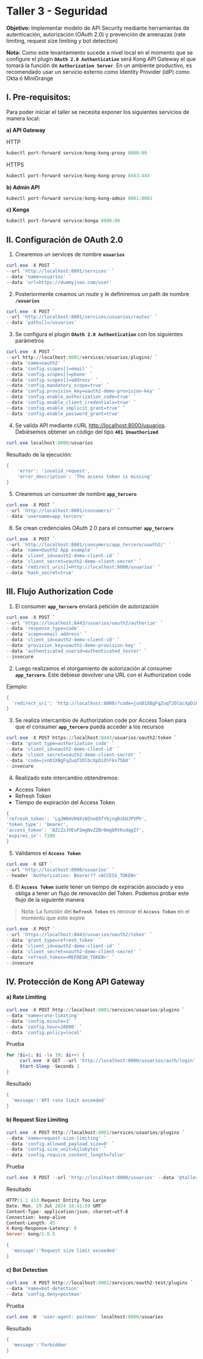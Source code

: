 # Taller 3 - Seguridad

**Objetivo:** Implementar modelo de API Security mediante herramientas de autenticación, autorización (OAuth 2.0) y prevención de amenazas (rate limiting, request size limiting y bot detection)

**Nota:** Como este levantamiento sucede a nivel local en el momento que se configure el plugin **`OAuth 2.0 Authentication`** será Kong API Gateway el que tomará la función de **`Authorization Server`**. En un ambiente productivo, es recomendado usar un servicio externo como Identity Provider (idP) como Okta ó MiniOrange

## I. Pre-requisitos:
Para poder iniciar el taller se necesita exponer los siguientes servicios de manera local:

**a) API Gateway**

HTTP
```powershell
kubectl port-forward service/kong-kong-proxy 8000:80
```

HTTPS
```powershell
kubectl port-forward service/kong-kong-proxy 8443:443
```

**b) Admin API**

```powershell
kubectl port-forward service/kong-kong-admin 8001:8001 
```

**c) Konga**

```powershell
kubectl port-forward service/konga 8080:80
```

## II. Configuración de OAuth 2.0

1. Crearemos un services de nombre **`usuarios`**

```powershell
curl.exe -X POST `
--url 'http://localhost:8001/services' `
--data 'name=usuarios' `
--data 'url=https://dummyjson.com/user'
```

2. Posteriormente creamos un route y le definiremos un path de nombre **`/usuarios`**

```powershell
curl.exe -X POST `
--url 'http://localhost:8001/services/usuarios/routes' `
--data 'paths[]=/usuarios'
```

3. Se configura el plugin **`OAuth 2.0 Authentication`** con los siguientes parámetros

```powershell
curl.exe -X POST `
--url http://localhost:8001/services/usuarios/plugins/ `
--data 'name=oauth2' `
--data 'config.scopes[]=email' `
--data 'config.scopes[]=phone' `
--data 'config.scopes[]=address' `
--data 'config.mandatory_scope=true' `
--data 'config.provision_key=oauth2-demo-provision-key' `
--data 'config.enable_authorization_code=true' `
--data 'config.enable_client_credentials=true' `
--data 'config.enable_implicit_grant=true' `
--data 'config.enable_password_grant=true'
```

4. Se valida API mediante cURL [http://localhost:8000/usuarios](http://localhost:8000/usuarios). Debiésemos obtener un código del tipo **`401 Unauthorized`**

```powershell
curl.exe localhost:8000/usuarios
```

Resultado de la ejecución:
```powershell
{
    'error': 'invalid_request',
    'error_description': 'The access token is missing'
}
```

5. Crearemos un consumer de nombre **`app_tercero`**

```powershell
curl.exe -X POST `
--url 'http://localhost:8001/consumers/' `
--data 'username=app_tercero'
```

6. Se crean credenciales OAuth 2.0 para el consumer **`app_tercero`**

```powershell
curl.exe -X POST `
--url 'http://localhost:8001/consumers/app_tercero/oauth2/' `
--data 'name=Oauth2 App example' `
--data 'client_id=oauth2-demo-client-id' `
--data 'client_secret=oauth2-demo-client-secret' `
--data 'redirect_uris[]=http://localhost:8000/usuarios' `
--data 'hash_secret=true'
```

## III. Flujo Authorization Code

1. El consumer **`app_tercero`** enviará petición de autorización  

```powershell
curl.exe -X POST `
--url 'https://localhost:8443/usuarios/oauth2/authorize' `
--data 'response_type=code' `
--data 'scope=email address' `
--data 'client_id=oauth2-demo-client-id' `
--data 'provision_key=oauth2-demo-provision-key' `
--data 'authenticated_userid=authenticated_tester' `
--insecure
```

2. Luego realizamos el otorgamiento de autorización al consumer **`app_tercero`**. Este debiese devolver una URL con el Authorization code 

Ejemplo:

```powershell
{
  'redirect_uri': 'http://localhost:8000/?code=jvnD1XBgFqZuqT2OlbcXpDiOlFkx75bU'
}
```

3. Se realiza intercambio de Authorization code por Access Token para que el consumer **`app_tercero`** pueda acceder a los recursos

```powershell
curl.exe -X POST https://localhost:8443/usuarios/oauth2/token `
--data 'grant_type=authorization_code' `
--data 'client_id=oauth2-demo-client-id' `
--data 'client_secret=oauth2-demo-client-secret' `
--data 'code=jvnD1XBgFqZuqT2OlbcXpDiOlFkx75bU' `
--insecure
```

4. Realizado este intercambio obtendremos:

- Access Token
- Refresh Token
- Tiempo de expiración del Access Token

```powershell
{
'refresh_token': 'LqJW6mVH4XsNZnoQ5fYbjngBsbUJPVPh',
'token_type': 'bearer',
'access_token': 'BZiZzJVEuP2mgNvZZBr0mgbRtKsdqgZf',
'expires_in': 7200
}
```

5. Validamos el **`Access Token`**

```powershell
curl.exe -X GET `
--url 'http://localhost:8000/usuarios' `
--header 'Authorization: Bearer?? <ACCESS_TOKEN>'
```

6. El **`Access Token`** suele tener un tiempo de expiración asociado y eso obliga a tener un flujo de renovación del Token. Podemos probar este flujo de la siguiente manera 

> Nota: La función del **`Refresh Token`** es renovar el **`Access Token`** en el momento que este expire
> 

```powershell
curl.exe -X POST `
--url 'https://localhost:8443/usuarios/oauth2/token' `
--data 'grant_type=refresh_token' `
--data 'client_id=oauth2-demo-client-id' `
--data 'client_secret=oauth2-demo-client-secret' `
--data 'refresh_token=<REFRESH_TOKEN>' `
--insecure

```

## IV. Protección de Kong API Gateway

#### a) Rate Limiting

```powershell
curl.exe -X POST http://localhost:8001/services/usuarios/plugins `
--data 'name=rate-limiting' `
--data 'config.minute=3' `
--data 'config.hour=10000' `
--data 'config.policy=local'
```

Prueba 

```powershell
for ($i=1; $i -le 10; $i++) {
     curl.exe -X GET --url 'http://localhost:8000/usuarios/auth/login' --header 'Authorization: Bearer token'
     Start-Sleep -Seconds 1
}
```

Resultado

```powershell
{
  'message':'API rate limit exceeded'
}
```

#### b) Request Size Limiting

```powershell
curl.exe -X POST http://localhost:8001/services/usuarios/plugins `
--data 'name=request-size-limiting' `
--data 'config.allowed_payload_size=9' `
--data 'config.size_unit=kilobytes' `
--data 'config.require_content_length=false' 
```

Prueba

```powershell
curl.exe -X POST --url 'http://localhost:8000/usuarios' --data '@taller_3/payload.json' --header 'Authorization: Bearer YJ3NKhFGxbd1wbvul8oXfQO26xejffWw'
```

Resultado 

```powershell
HTTP/1.1 413 Request Entity Too Large
Date: Mon, 29 Jul 2024 18:41:59 GMT
Content-Type: application/json; charset=utf-8
Connection: keep-alive
Content-Length: 45
X-Kong-Response-Latency: 0
Server: kong/2.8.5

{
  'message':'Request size limit exceeded'
}
```

#### c) Bot Detection

```powershell
curl.exe -X POST http://localhost:8001/services/oauth2-test/plugins `
--data 'name=bot-detection' `
--data 'config.deny=postman'
```

Prueba

```powershell
curl.exe -H  'user-agent: postman' localhost:8000/usuarios
```

Resultado

```powershell
{
  'message':'Forbidden'
}
```
